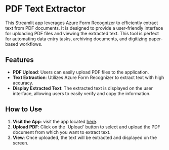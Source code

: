 # PDF Text Extractor

This Streamlit app leverages Azure Form Recognizer to efficiently extract text from PDF documents. It is designed to provide a user-friendly interface for uploading PDF files and viewing the extracted text. This tool is perfect for automating data entry tasks, archiving documents, and digitizing paper-based workflows.

## Features

- **PDF Upload**: Users can easily upload PDF files to the application.
- **Text Extraction**: Utilizes Azure Form Recognizer to extract text with high accuracy.
- **Display Extracted Text**: The extracted text is displayed on the user interface, allowing users to easily verify and copy the information.

## How to Use

1. **Visit the App**: visit the app located [here](https://ocr-application.streamlit.app/).
2. **Upload PDF**: Click on the 'Upload' button to select and upload the PDF document from which you want to extract text.
3. **View**: Once uploaded, the text will be extracted and displayed on the screen. 

